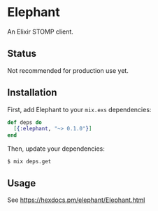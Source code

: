 # Elephant

An Elixir STOMP client.

## Status

Not recommended for production use yet.

## Installation

First, add Elephant to your `mix.exs` dependencies:

```elixir
def deps do
  [{:elephant, "~> 0.1.0"}]
end
```

Then, update your dependencies:

```sh-session
$ mix deps.get
```

## Usage

See https://hexdocs.pm/elephant/Elephant.html
